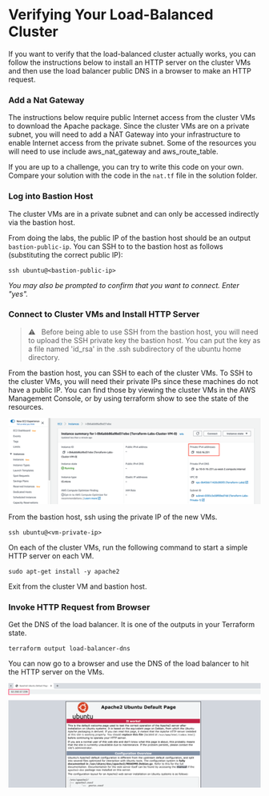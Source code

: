 # Verifying Your Load-Balanced Cluster

If you want to verify that the load-balanced cluster actually works, you can follow the instructions below to install an HTTP server on the cluster VMs and then use the load balancer public DNS in a browser to make an HTTP request.

### Add a Nat Gateway

The instructions below require public Internet access from the cluster VMs to download the Apache package.  Since the cluster VMs are on a private subnet, you will need to add a NAT Gateway into your infrastructure to enable Internet access from the private subnet.  Some of the resources you will need to use include aws_nat_gateway and aws_route_table.

If you are up to a challenge, you can try to write this code on your own.  Compare your solution with the code in the `nat.tf` file in the solution folder.

### Log into Bastion Host

The cluster VMs are in a private subnet and can only be accessed indirectly via the bastion host.

From doing the labs, the public IP of the bastion host should be an output `bastion-public-ip`.  You can SSH to to the bastion host as follows (substituting the correct public IP):
```
ssh ubuntu@<bastion-public-ip>
```

*You may also be prompted to confirm that you want to connect. Enter "yes".*

### Connect to Cluster VMs and Install HTTP Server

> :warning: &nbsp; Before being able to use SSH from the bastion host, you will need to upload the SSH private key the bastion host.  You can put the key as a file named 'id_rsa' in the .ssh subdirectory of the ubuntu home directory.

From the bastion host, you can SSH to each of the cluster VMs. To SSH to the cluster VMs, you will need their private IPs since these machines do not have a public IP.  You can find those by viewing the cluster VMs in the AWS Management Console, or by using terraform show to see the state of the resources.

![AWS Console - VM 0 IP address](./images/aws-vm-0-ip.png "AWS Console - VM 0 IP address")

From the bastion host, ssh using the private IP of the new VMs.
```
ssh ubuntu@<vm-private-ip>
```

On each of the cluster VMs, run the following command to start a simple HTTP server on each VM.
```
sudo apt-get install -y apache2
```

Exit from the cluster VM and bastion host.


### Invoke HTTP Request from Browser

Get the DNS of the load balancer.  It is one of the outputs in your Terraform state.
```
terraform output load-balancer-dns
```

You can now go to a browser and use the DNS of the load balancer to hit the HTTP server on the VMs.  

![Browser - http load balancer](./images/http-lb.png "Browser - http load balancer")
